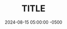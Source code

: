 ---
title: TITLE
date: 2024-08-15 05:00:00 -0500
categories: [research, setup]
tags: [research, test]     # TAG names should always be lowercase
---